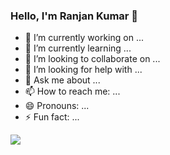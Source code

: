 ### Hello, I'm Ranjan Kumar 👋

<!--
**RKSAHOO4414/RKSAHOO4414** is a ✨ _special_ ✨ repository because its `README.md` (this file) appears on your GitHub profile.

Here are some ideas to get you started:-->

- 🔭 I’m currently working on ...
- 🌱 I’m currently learning ...
- 👯 I’m looking to collaborate on ...
- 🤔 I’m looking for help with ...
- 💬 Ask me about ...
- 📫 How to reach me: ...
- 😄 Pronouns: ...
- ⚡ Fun fact: ...

<img src="https://github-readme-stats.vercel.app/api?username=RKSAHOO4414&&show_icons=true&title_color=ffffff&icon_color=bb2acf&text_color=daf7dc&bg_color=151515" />


